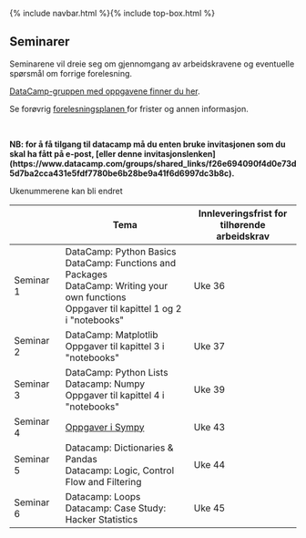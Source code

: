{% include navbar.html %}{% include top-box.html %}
## Seminarer



<p>Seminarene vil dreie seg om gjennomgang av arbeidskravene og eventuelle spørsmål om forrige forelesning. 

[DataCamp-gruppen med oppgavene finner du her](https://app.datacamp.com/groups/sok-1003-python-lab-h2023-bd0d964c-2ffa-4206-bf26-4c2e0cfe9a08/assignments).
  
Se forøvrig <a href='https://uit-sok-1003-h22.github.io/frister.html'> forelesningsplanen </a> for frister og annen informasjon. </p> <br>

<p> <b> NB: for å få tilgang til datacamp må du enten bruke invitasjonen som du skal ha fått på e-post, [eller denne invitasjonslenken](https://www.datacamp.com/groups/shared_links/f26e694090f4d0e73d5d7ba2cca431e5fdf7780be6b28be9a41f6d6997dc3b8c).</b> </p>

Ukenummerene kan bli endret


| <img width=120/>|  Tema <img width=600/>       |       Innleveringsfrist for tilhørende arbeidskrav        |
|-----------------|------------------------------|---------------|
|Seminar 1        |DataCamp: Python Basics<br> DataCamp: Functions and Packages <br> DataCamp: Writing your own functions <br>Oppgaver til kapittel 1 og 2 i "notebooks"| Uke 36 |
|Seminar 2        |DataCamp: Matplotlib <br> Oppgaver til kapittel 3 i "notebooks"|  Uke 37 |
|Seminar 3        |DataCamp: Python Lists <br> Datacamp: Numpy <br> Oppgaver til kapittel 4 i "notebooks"| Uke 39 |
|Seminar 4        |[Oppgaver i Sympy](https://uit-sok-1003-h23.github.io/files/seminar5/)|  Uke 43|
|Seminar 5        |Datacamp: Dictionaries & Pandas <br>Datacamp: Logic, Control Flow and Filtering| Uke 44 |
|Seminar 6        |Datacamp: Loops<br> Datacamp: Case Study: Hacker Statistics|  Uke 45|


